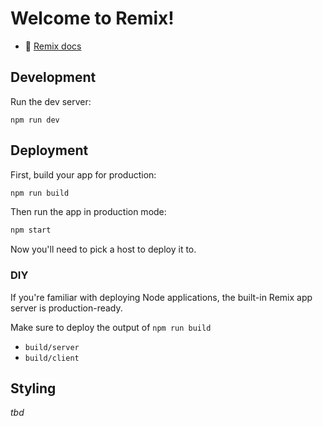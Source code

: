 # Welcome to Remix!

- 📖 [Remix docs](https://remix.run/docs)

## Development

Run the dev server:

```shellscript
npm run dev
```

## Deployment

First, build your app for production:

```sh
npm run build
```

Then run the app in production mode:

```sh
npm start
```

Now you'll need to pick a host to deploy it to.

### DIY

If you're familiar with deploying Node applications, the built-in Remix app server is production-ready.

Make sure to deploy the output of `npm run build`

- `build/server`
- `build/client`

## Styling

_tbd_
